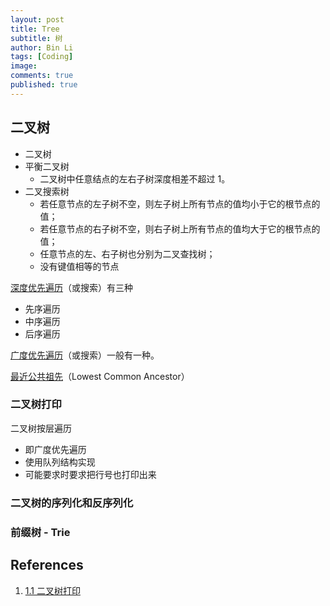 ```yaml
---
layout: post
title: Tree
subtitle: 树
author: Bin Li
tags: [Coding]
image: 
comments: true
published: true
---
```


## 二叉树
* 二叉树
* 平衡二叉树
    * 二叉树中任意结点的左右子树深度相差不超过 1。
* 二叉搜索树
    * 若任意节点的左子树不空，则左子树上所有节点的值均小于它的根节点的值；
    * 若任意节点的右子树不空，则右子树上所有节点的值均大于它的根节点的值；
    * 任意节点的左、右子树也分别为二叉查找树；
    * 没有键值相等的节点

[深度优先遍历](https://binlidaily.github.io/2019-02-25-depth-first-search)（或搜索）有三种
* 先序遍历
* 中序遍历
* 后序遍历

[广度优先遍历](https://binlidaily.github.io/2019-02-25-breadth-first-search)（或搜索）一般有一种。

[最近公共祖先](https://binlidaily.github.io/2019-05-12-(050)-最近公共祖先)（Lowest Common Ancestor）

### 二叉树打印
二叉树按层遍历
* 即广度优先遍历
* 使用队列结构实现
* 可能要求时要求把行号也打印出来

### 二叉树的序列化和反序列化



### 前缀树 - Trie

## References
1. [1.1 二叉树打印](https://v.youku.com/v_show/id_XMzMwMDMxNjc0OA==.html?spm=a2h1n.8251843.playList.5~5~A&f=51443490&o=1)